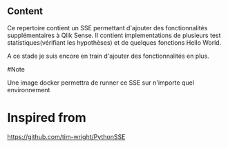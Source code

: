 ## Content

Ce repertoire contient un SSE permettant d'ajouter des fonctionnalités supplémentaires à Qlik Sense. Il contient implementations de plusieurs test statistiques(vérifiant les hypothèses) et de quelques fonctions Hello World.


A ce stade je suis encore en train d'ajouter des fonctionnalités en plus.

#Note

Une image docker permettra de runner ce SSE sur n'importe quel environnement


# Inspired from

https://github.com/tim-wright/PythonSSE
